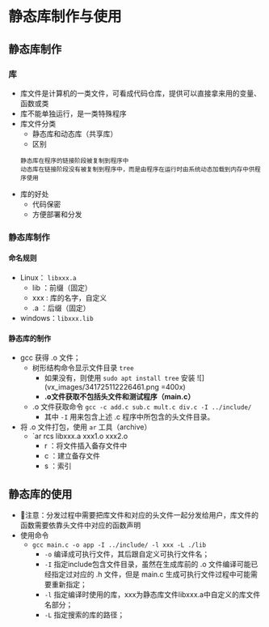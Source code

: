 # 静态库制作与使用
## 静态库制作
### 库
- 库文件是计算机的一类文件，可看成代码仓库，提供可以直接拿来用的变量、函数或类
- 库不能单独运行，是一类特殊程序
- 库文件分类
    - 静态库和动态库（共享库）
    - 区别
    ```
    静态库在程序的链接阶段被复制到程序中
    动态库在链接阶段没有被复制到程序中，而是由程序在运行时由系统动态加载到内存中供程序使用
    ```
- 库的好处
    - 代码保密
    - 方便部署和分发

### 静态库制作
#### 命名规则
- Linux： `libxxx.a`
    - lib ：前缀（固定）
    - xxx : 库的名字，自定义
    - .a ：后缀（固定）
- windows：`libxxx.lib`
#### 静态库的制作
- gcc 获得 .o 文件；
    - 树形结构命令显示文件目录 `tree`
        - 如果没有，则使用 `sudo apt install tree` 安装
        ![](vx_images/341725112226461.png =400x)
        - **.o文件获取不包括头文件和测试程序（main.c）**
    - .o 文件获取命令 `gcc -c add.c sub.c mult.c div.c -I ../include/`
        - 其中 `-I` 用来包含上述 .c 程序中所包含的头文件目录。
- 将 .o 文件打包，使用 `ar` 工具（archive）
    - `ar rcs libxxx.a xxx1.o xxx2.o
        - r ：将文件插入备存文件中
        - c ：建立备存文件
        - s ：索引

## 静态库的使用
- 🐖注意：分发过程中需要把库文件和对应的头文件一起分发给用户，库文件的函数需要依靠头文件中对应的函数声明
- 使用命令
    - `gcc main.c -o app -I ../include/ -l xxx -L ./lib`
        - `-o` 编译成可执行文件，其后跟自定义可执行文件名；
        - `-I` 指定include包含文件目录，虽然在生成库前的 .o 文件编译可能已经指定过对应的 .h 文件，但是 main.c 生成可执行文件过程中可能需要重新指定；
        - `-l` 指定编译时使用的库，xxx为静态库文件libxxx.a中自定义的库文件名部分；
        - `-L` 指定搜索的库的路径；

